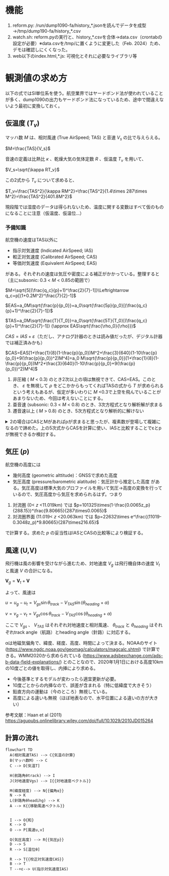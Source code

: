 # 機能
1. reform.py: /run/dump1090-fa/history_\*.jsonを読んでデータを成型→/tmp/dump190-fa/history_\*.csv
2. watch.sh: reform.pyの実行と、history_\*.csvを合体→data.csv（crontabの設定が必要）※data.csvを/tmp/に置くように変更した（Feb. 2024）ため、デモは確認しにくくなった。
3. web以下のindex.html,\*.js: 可視化とそれに必要なライブラリ等

# 観測値の求め方
以下の式ではSI単位系を使う。航空業界ではヤードポンド法が使われていることが多く、dump1090の出力もヤードポンド法になっているため、途中で間違えないよう最初に変換しておく。

## 仮温度 ($T_v$)
マッハ数 $M$ は、相対風速 (True AirSpeed; TAS) と音速 $V_s$ の比で与えらえる。

$M=\frac{TAS}{V_s}$

音速の定義は比熱比 $\kappa$ 、乾燥大気の気体定数 $R$ 、仮温度 $T_v$ を用いて、

$V_s=\sqrt{\kappa RT_v}$

この2式から $T_v$ について求めると、

$T_v=\frac{TAS^2}{\kappa RM^2}=\frac{TAS^2}{1.4\times 287\times M^2}=\frac{TAS^2}{401.8M^2}$

現段階では湿度のデータは得られないため、温度に関する変数はすべて仮のものになることに注意（仮温度、仮温位...）
### 予備知識
航空機の速度はTAS以外に
- 指示対気速度 (Indicated AirSpeed; IAS)
- 較正対気速度 (Calibrated AirSpeed; CAS)
- 等価対気速度 (Equivalent AirSpeed; EAS)

がある。それぞれの速度は気圧や密度による補正がかかっている。整理すると（主にsubsonic: 0.3 < $M$ < 0.85の範囲で）

$M=\sqrt{5[(\frac{q_c}{p}+1)^\frac{2}{7}-1]}\Leftrightarrow q_c=p[(1+0.2M^2)^\frac{7}{2}-1]$

$EAS=a_0M\sqrt{\frac{p}{p_0}}=a_0\sqrt{\frac{5p}{p_0}[(\frac{q_c}{p}+1)^\frac{2}{7}-1]}$

$TAS=a_0M\sqrt{\frac{T}{T_0}}=a_0\sqrt{\frac{5T}{T_0}[(\frac{q_c}{p}+1)^\frac{2}{7}-1]} (\approx EAS\sqrt{\frac{\rho_0}{\rho}})$

$CAS=IAS+\varepsilon$（ただし、アナログ計器のときは読み値だったが、デジタル計器では補正済みかも）

$CAS=EAS[1+\frac{1}{8}(1-\frac{p}{p_0})M^2+\frac{3}{640}(1-10\frac{p}{p_0}+9(\frac{p}{p_0})^2)M^4]=a_0 M\sqrt{\frac{p}{p_0}}[1+\frac{1}{8}(1-\frac{p}{p_0})M^2+\frac{3}{640}(1-10\frac{p}{p_0}+9(\frac{p}{p_0})^2)M^4]$
1. 非圧縮 ( $M$ < 0.3) のとき2次以上の項は無視できて、CAS=EAS。このとき、 $\varepsilon$ を無視して $\rho$ をどこかからもってくればTASの式から $T$ が求められるという考えもあるが、仮定が多いわりに $M$ <0.3で上空を飛んでいることがあまりないため、今回は考えないことにする。
2. 亜音速 (subsonic: 0.3 < $M$ < 0.8) のとき、3次方程式となり解析解が求まる
3. 遷音速以上 ( $M$ > 0.8) のとき、5次方程式となり解析的に解けない

<details><summary>2の場合はCASとMがあればpが求まると思ったが、複素数が登場して複雑になるので諦めた。上の5次式からCASを計算に使い、IASと比較することでεとpが無視できるか検討する。</summary><div>

$\delta=\sqrt{\frac{p}{p_0}}$ についての3次方程式は、
$$\delta^3-(1+\frac{8}{M^2})\delta+\frac{8 CAS}{a_0 M^3}=0$$
判別式 $4(1+\frac{8}{M^2})^3-27(\frac{8 CAS}{a_0 M^3})^2>0$ が常に成り立つので、3つの異なる実数解をもつ（ $y=x^3$ を少し曲げた典型的な3次関数の形）。
$p=-(1+\frac{8}{M^2}), q=\frac{8 CAS}{a_0 M^3}$ とおくと、解は $\omega=\frac{-1+\sqrt{3}i}{2}$ を使い
$$y=\omega^k\sqrt[3]{-\frac{q}{2}+\sqrt{(\frac{q}{2})^2+(\frac{p}{3})^3}}+\omega^{3-k}\sqrt[3]{-\frac{q}{2}-\sqrt{(\frac{q}{2})^2+(\frac{p}{3})^3}}  (k=0,1,2)$$
 ここで $(\frac{q}{2})^2+(\frac{p}{3})^3=(\frac{4 CAS}{a_0 M^3})^2-\frac{(1+\frac{8}{M^2})^3}{27}<0$ なので解の途中式に虚数が出てくる。虚数を含まないよう変形するのは難しそう（還元不能）なので、複素数を扱える言語で解く必要がある。

これにより、MとCAS (≈IAS) があればpが求まる。2高度でのpとTの値があれば、静水圧平衡から密度（湿度）が求められると考える。（Tを乾燥大気として推定しているところを解決しないと不整合が出るかも）
</div></details>

## 気圧 ($p$)
航空機の高度には
- 幾何高度 (geometric alttitude)：GNSSで求めた高度
- 気圧高度 (pressure/barometric alatitude)：気圧計から推定した高度
がある。気圧高度は標準大気のプロファイルを用いて気圧→高度の変換を行っているので、気圧高度から気圧を求められるはず。つまり
1. 対流圏 (0< $z$ <11.019km) では $p=101325\times(1-\frac{0.0065z_p}{288.15})^\frac{9.80665}{287\times0.0065}$
2. 対流圏界面 (11.019< $z$ <20.063km) では $p=22632\times e^\frac{(11019-0.3048z_p)*9.80665}{287\times216.65}$

で計算する。求めた $p$ の妥当性はIASとCASの比較等により検証する。

## 風速 (U,V)
飛行機は風の影響を受けながら進むため、対地速度 $V_g$ は飛行機自体の速度 $V_t$ と風速 $V$ の合計になる。

$\mathbf{V}_g=\mathbf{V}_t+\mathbf{V}$

よって、風速は

$u=u_g-u_t=V_{gs}\sin\theta_{track}-V_{TAS}\sin(\theta_{heading}+\alpha)$

$v=v_g-v_t=V_{gs}\cos\theta_{track}-V_{TAS}\cos{(\theta_{heading}+\alpha)}$

ここで $V_{gs}$ 、 $V_{TAS}$ はそれぞれ対地速度と相対風速、 $\theta_{track}$ と $\theta_{heading}$ はそれぞれtrack angle（航路）とheading angle（針路）に対応する。

αは地磁気偏角で、緯度、経度、高度、時間によって決まる。NOAAのサイト (https://www.ngdc.noaa.gov/geomag/calculators/magcalc.shtml) で計算できる。WMM2020から求められている (https://www.adsbexchange.com/ads-b-data-field-explanations/) とのことなので、2020年1月1日における高度10kmの10度ごとの値を取得し、内挿により求める。
- 今後基準とするモデルが変わったら適宜更新が必要。
- 10度ごとからの内挿なので、誤差が含まれる（特に低緯度で大きそう）
- 鉛直方向の運動は（今のところ）無視している。
- 高度による違いも無視（ほぼ地表なので、水平位置による違いの方が大きい）

参考文献：Haan et al (2011) https://agupubs.onlinelibrary.wiley.com/doi/full/10.1029/2010JD015264

## 計算の流れ
```mermaid
flowchart TD
  A(相対風速TAS) --> C{気温の計算}
  B(マッハ数M) --> C
  C --> D[気温T]

  H(航路角θtrack) --> I
  J(対地速度Vgs) --> I{{対地速度ベクトル}}

  M(緯度経度) --> N{{偏角α}}
  N --> K
  L(針路角θheadihg) --> K
  A --> K{{移動風速ベクトル}}


  I --> O{和}
  K --> O
  O --> P[風速u,v]

  Q(気圧高度) --> R{{気圧p}}
  D --> S
  R --> S[温位θ]

  R --> T{{校正対気速度CAS}}
  B --> T
  T --+ε--> U(指示対気速度IAS)
```
